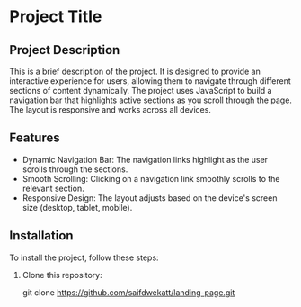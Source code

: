 # Project Title

## Project Description

This is a brief description of the project. It is designed to provide an interactive experience for users, allowing them to navigate through different sections of content dynamically. The project uses JavaScript to build a navigation bar that highlights active sections as you scroll through the page. The layout is responsive and works across all devices.

## Features

- Dynamic Navigation Bar: The navigation links highlight as the user scrolls through the sections.
- Smooth Scrolling: Clicking on a navigation link smoothly scrolls to the relevant section.
- Responsive Design: The layout adjusts based on the device's screen size (desktop, tablet, mobile).

## Installation

To install the project, follow these steps:

1. Clone this repository:
   
   git clone https://github.com/saifdwekatt/landing-page.git

